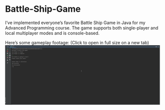 # Battle-Ship-Game
I’ve implemented everyone’s favorite Battle Ship Game in Java for my Advanced Programming course. The game supports both single-player and local multiplayer modes and is console-based.

Here’s some gameplay footage: (Click to open in full size on a new tab)
<a href="gif.gif" target="_blank">
![Battleship © Arash Hajisafi](gif.gif)
</a>
